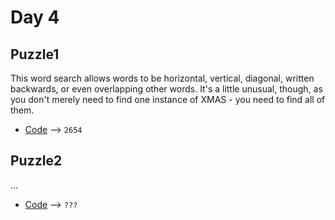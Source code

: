 # Day 4

## Puzzle1
This word search allows words to be horizontal, vertical, diagonal, written backwards, or even overlapping other words. It's a little unusual, though, as you don't merely need to find one instance of XMAS - you need to find all of them.

* [Code](./puzzle1.py) --> `2654`

## Puzzle2
...

* [Code](./puzzle2.py) --> `???`

